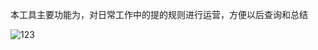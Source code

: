 本工具主要功能为，对日常工作中的提的规则进行运营，方便以后查询和总结

![123](https://user-images.githubusercontent.com/48267341/134103178-3fe51a7f-f145-432b-ad90-d4fbfa366b2e.png)
